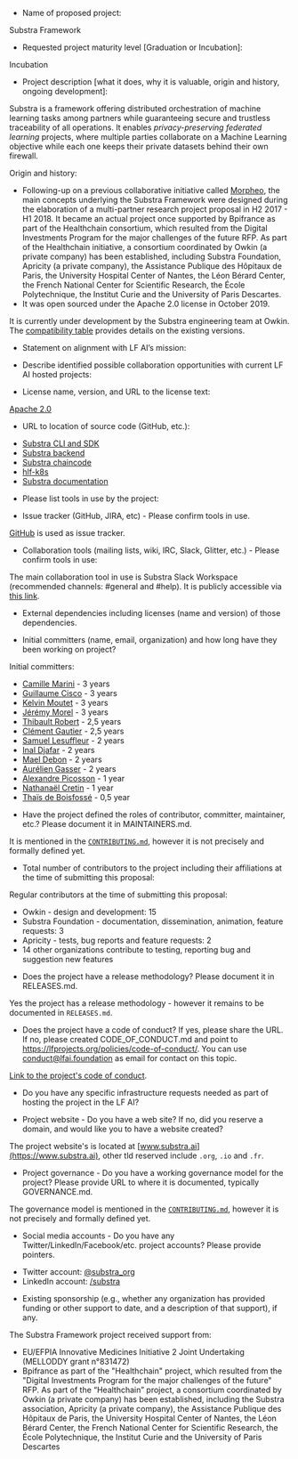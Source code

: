 * Name of proposed project:

Substra Framework

* Requested project maturity level [Graduation or Incubation]:

Incubation

* Project description [what it does, why it is valuable, origin and history, ongoing development]:

Substra is a framework offering distributed orchestration of machine learning tasks among partners while guaranteeing secure and trustless traceability of all operations. It enables *privacy-preserving federated learning* projects, where multiple parties collaborate on a Machine Learning objective while each one keeps their private datasets behind their own firewall.

Origin and history:

- Following-up on a previous collaborative initiative called [Morpheo](http://morpheo.co/), the main concepts underlying the Substra Framework were designed during the elaboration of a multi-partner research project proposal in H2 2017 - H1 2018. It became an actual project once supported by Bpifrance as part of the Healthchain consortium, which resulted from the Digital Investments Program for the major challenges of the future RFP. As part of the Healthchain initiative, a consortium coordinated by Owkin (a private company) has been established, including Substra Foundation, Apricity (a private company), the Assistance Publique des Hôpitaux de Paris, the University Hospital Center of Nantes, the Léon Bérard Center, the French National Center for Scientific Research, the École Polytechnique, the Institut Curie and the University of Paris Descartes.
- It was open sourced under the Apache 2.0 license in October 2019.

It is currently under development by the Substra engineering team at Owkin. The [compatibility table](https://github.com/SubstraFoundation/substra#compatibility-table) provides details on the existing versions.

* Statement on alignment with LF AI’s mission:

* Describe identified possible collaboration opportunities with current LF AI hosted projects:

* License name, version, and URL to the license text:

[Apache 2.0](https://www.apache.org/licenses/LICENSE-2.0)

* URL to location of source code (GitHub, etc.):

- [Substra CLI and SDK](https://github.com/SubstraFoundation/substra)
- [Substra backend](https://github.com/SubstraFoundation/substra-backend)
- [Substra chaincode](https://github.com/SubstraFoundation/substra-chaincode)
- [hlf-k8s](https://github.com/SubstraFoundation/hlf-k8s)
- [Substra documentation](https://github.com/SubstraFoundation/substra-documentation)

* Please list tools in use by the project:

* Issue tracker (GitHub, JIRA, etc) - Please confirm tools in use.

[GitHub](https://github.com/SubstraFoundation/substra/issues) is used as issue tracker.

* Collaboration tools (mailing lists, wiki, IRC, Slack, Glitter, etc.) - Please confirm tools in use:

The main collaboration tool in use is Substra Slack Workspace (recommended channels: #general and #help). It is publicly accessible via [this link](https://substra.us18.list-manage.com/track/click?e=2effed55c9&id=fa49875322&u=385fa3f9736ea94a1fcca969f).

* External dependencies including licenses (name and version) of those dependencies.

* Initial committers (name, email, organization) and how long have they been working on project?

Initial committers:

- [Camille Marini](https://github.com/camillemarini) - 3 years
- [Guillaume Cisco](https://github.com/GuillaumeCisco) - 3 years
- [Kelvin Moutet](https://github.com/Kelvin-M) - 3 years
- [Jérémy Morel](https://github.com/jmorel) - 3 years
- [Thibault Robert](https://github.com/thibaultrobert) - 2,5 years
- [Clément Gautier](https://github.com/ClementGautier) - 2,5 years
- [Samuel Lesuffleur](https://github.com/samlesu) - 2 years
- [Inal Djafar](https://github.com/inalgnu) - 2 years
- [Mael Debon](https://github.com/maeldebon) - 2 years
- [Aurélien Gasser](https://github.com/AurelienGasser) - 2 years
- [Alexandre Picosson](https://github.com/AlexandrePicosson) - 1 year
- [Nathanaël Cretin](https://github.com/natct10) - 1 year
- [Thaïs de Boisfossé](https://github.com/Esadruhn) - 0,5 year

* Have the project defined the roles of contributor, committer, maintainer, etc.? Please document it in MAINTAINERS.md.

It is mentioned in the [`CONTRIBUTING.md`](https://github.com/SubstraFoundation/.github/blob/master/CONTRIBUTING.md), however it is not precisely and formally defined yet.

* Total number of contributors to the project including their affiliations at the time of submitting this proposal:

Regular contributors at the time of submitting this proposal:

- Owkin - design and development: 15
- Substra Foundation - documentation, dissemination, animation, feature requests: 3
- Apricity - tests, bug reports and feature requests: 2
- 14 other organizations contribute to testing, reporting bug and suggestion new features

* Does the project have a release methodology? Please document it in RELEASES.md.

Yes the project has a release methodology - however it remains to be documented in `RELEASES.md`.

* Does the project have a code of conduct? If yes, please share the URL. If no, please created CODE_OF_CONDUCT.md and point to https://lfprojects.org/policies/code-of-conduct/. You can use conduct@lfai.foundation as email for contact on this topic.

[Link to the project's code of conduct](https://github.com/SubstraFoundation/.github/blob/master/CODE_OF_CONDUCT.md).

* Do you have any specific infrastructure requests needed as part of hosting the project in the LF AI?

* Project website - Do you have a web site? If no, did you reserve a domain, and would like you to have a website created?

The project website's is located at [www.substra.ai](https://www.substra.ai), other tld reserved include `.org`, `.io` and `.fr`.

* Project governance - Do you have a working governance model for the project? Please provide URL to where it is documented, typically GOVERNANCE.md.

The governance model is mentioned in the [`CONTRIBUTING.md`](https://github.com/SubstraFoundation/.github/blob/master/CONTRIBUTING.md), however it is not precisely and formally defined yet.

* Social media accounts - Do you have any Twitter/LinkedIn/Facebook/etc. project accounts? Please provide pointers.

- Twitter account: [@substra_org](https://twitter.com/Substra_org)
- LinkedIn account: [/substra](https://fr.linkedin.com/company/substra)

* Existing sponsorship (e.g., whether any organization has provided funding or other support to date, and a description of that support), if any.

The Substra Framework project received support from:

- EU/EFPIA Innovative Medicines Initiative 2 Joint Undertaking (MELLODDY grant n°831472)
- Bpifrance as part of the "Healthchain" project, which resulted from the "Digital Investments Program for the major challenges of the future" RFP. As part of the “Healthchain” project, a consortium coordinated by Owkin (a private company) has been established, including the Substra association, Apricity (a private company), the Assistance Publique des Hôpitaux de Paris, the University Hospital Center of Nantes, the Léon Bérard Center, the French National Center for Scientific Research, the École Polytechnique, the Institut Curie and the University of Paris Descartes

